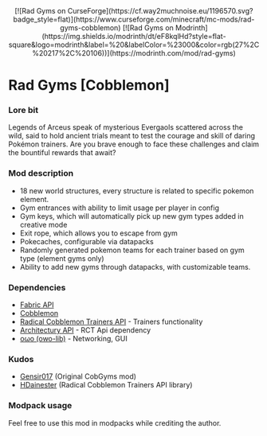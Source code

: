 <div align="center">
[![Rad Gyms on CurseForge](https://cf.way2muchnoise.eu/1196570.svg?badge_style=flat)](https://www.curseforge.com/minecraft/mc-mods/rad-gyms-cobblemon)
[![Rad Gyms on Modrinth](https://img.shields.io/modrinth/dt/eF8kqlHd?style=flat-square&logo=modrinth&label=%20&labelColor=%23000&color=rgb(27%2C%20217%2C%20106))](https://modrinth.com/mod/rad-gyms)
</div>

# Rad Gyms \[Cobblemon\]
### Lore bit
Legends of Arceus speak of mysterious Evergaols scattered across the wild, said to hold ancient trials meant to test the courage and skill of daring Pokémon trainers. Are you brave enough to face these challenges and claim the bountiful rewards that await?

### Mod description
* 18 new world structures, every structure is related to specific pokemon element.
* Gym entrances with ability to limit usage per player in config
* Gym keys, which will automatically pick up new gym types added in creative mode
* Exit rope, which allows you to escape from gym
* Pokecaches, configurable via datapacks
* Randomly generated pokemon teams for each trainer based on gym type (element gyms only)
* Ability to add new gyms through datapacks, with customizable teams.

### Dependencies
* [Fabric API](https://modrinth.com/mod/fabric-api)
* [Cobblemon](https://modrinth.com/mod/cobblemon)
* [Radical Cobblemon Trainers API](https://modrinth.com/mod/rctapi) - Trainers functionality
* [Architectury API](https://modrinth.com/mod/architectury-api) - RCT Api dependency
* [oωo (owo-lib)](https://modrinth.com/mod/owo-lib) - Networking, GUI

### Kudos
* [Gensir017](https://github.com/Gensir017) (Original CobGyms mod)
* [HDainester](https://gitlab.com/hdainester1) (Radical Cobblemon Trainers API library)

### Modpack usage
Feel free to use this mod in modpacks while crediting the author.
